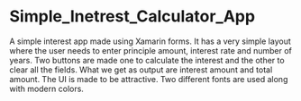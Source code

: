 # Simple_Inetrest_Calculator_App
 A simple interest app made using Xamarin forms. It has a very simple layout where the user needs to enter principle amount, interest rate
 and number of years. Two buttons are made one to calculate the interest and the other to clear all the fields. What we get as output are
 interest amount and total amount. The UI is made to be attractive. Two different fonts are used along with modern colors.
